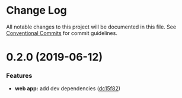# Change Log

All notable changes to this project will be documented in this file.
See [Conventional Commits](https://conventionalcommits.org) for commit guidelines.

# 0.2.0 (2019-06-12)


### Features

* **web app:** add dev dependencies ([dc15f82](https://github.com/johinsDev/warehouse/commit/dc15f82))
